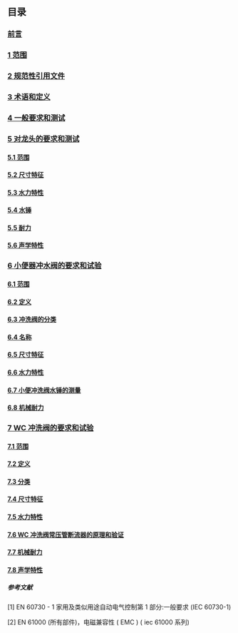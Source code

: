 ## 目录

### [前言](Preface.md)

### [1 范围](Chapter1.md)

### [2 规范性引用文件](Chapter2.md)

### [3 术语和定义](Chapter3.md) 

### [4 一般要求和测试](Chapter4.md)

### [5 对龙头的要求和测试](Chapter5.md)

#### [5.1 范围](Chapter5.1.md)

#### [5.2 尺寸特征](Chapter5.2.md)

#### [5.3 水力特性](Chapter5.3.md)

#### [5.4 水锤](Chapter5.4.md)

#### [5.5 耐力](Chapter5.5.md)

#### [5.6 声学特性](Chapter5.6.md)

### [6 小便器冲水阀的要求和试验](Chapter6.md)

#### [6.1 范围](Chapter6.1.md)

#### [6.2 定义](Chapter6.2.md)

#### [6.3 冲洗阀的分类](Chapter6.3.md)

#### [6.4 名称](Chapter6.4.md)

#### [6.5 尺寸特征](Chapter6.5.md)

#### [6.6 水力特性](Chapter6.6.md)

#### [6.7 小便冲洗阀水锤的测量](Chapter6.7.md)

#### [6.8 机械耐力](Chapter6.8.md)

### [7 WC 冲洗阀的要求和试验](Chapter7.md)

#### [7.1 范围](Chapter7.1.md)

#### [7.2 定义](Chapter7.2.md)

#### [7.3 分类](Chapter7.3.md)

#### [7.4 尺寸特征](Chapter7.4.md)

#### [7.5 水力特性](Chapter7.5.md)

#### [7.6 WC 冲洗阀常压管断流器的原理和验证](Chapter7.6.md)

#### [7.7 机械耐力](Chapter7.7.md)

#### [7.8 声学特性](Chapter7.8.md)

##### 参考文献

[1] EN 60730 - 1 家用及类似用途自动电气控制第 1 部分:一般要求 (IEC 60730-1)

[2] EN 61000 (所有部件)，电磁兼容性 ( EMC ) ( iec 61000 系列)